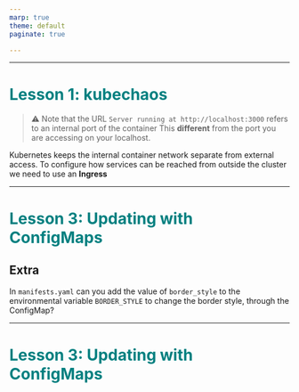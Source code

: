 ```yaml
---
marp: true
theme: default
paginate: true

---
```

<style>
section {
  background: white;
  color: black
}
h1 {color: teal}

.centered-image {
    display: block;
    margin-left: auto;
    margin-right: auto;
}
</style>

---
# Lesson 1: kubechaos

> :warning: Note that the URL `Server running at http://localhost:3000` refers to an internal port of the container
> This **different** from the port you are accessing on your localhost.
>
Kubernetes keeps the internal container network separate from external access. To configure how services can be reached from outside the cluster we need to use an **Ingress**

---
# Lesson 3: Updating with ConfigMaps
## Extra
In `manifests.yaml` can you add the value of `border_style` to the environmental variable `BORDER_STYLE` to change the border style, through the ConfigMap?

---
# Lesson 3: Updating with ConfigMaps
